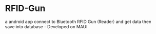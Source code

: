 # RFID-Gun
a android app connect to Bluetooth RFID Gun (Reader) and get data then save into database - Developed on MAUI
